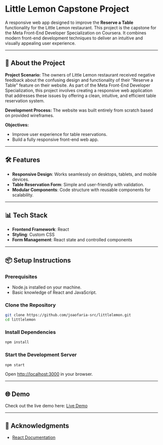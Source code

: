 # Little Lemon Capstone Project

A responsive web app designed to improve the **Reserve a Table** functionality for the Little Lemon restaurant. This project is the capstone for the Meta Front-End Developer Specialization on Coursera. It combines modern front-end development techniques to deliver an intuitive and visually appealing user experience.

---

## 🍋 About the Project

**Project Scenario:** The owners of Little Lemon restaurant received negative feedback about the confusing design and functionality of their "Reserve a Table" feature on their website. As part of the Meta Front-End Developer Specialization, this project involves creating a responsive web application that addresses these issues by offering a clean, intuitive, and efficient table reservation system.

**Development Process:** The website was built entirely from scratch based on provided wireframes. 

**Objectives:**
- Improve user experience for table reservations.
- Build a fully responsive front-end web app.

---

## 🛠️ Features

- **Responsive Design**: Works seamlessly on desktops, tablets, and mobile devices.
- **Table Reservation Form**: Simple and user-friendly with validation.
- **Modular Components**: Code structure with reusable components for scalability.

---

## 📊 Tech Stack

- **Frontend Framework**: React  
- **Styling**: Custom CSS  
- **Form Management**: React state and controlled components  

---

## 📦 Setup Instructions

### Prerequisites

- Node.js installed on your machine.
- Basic knowledge of React and JavaScript.

### Clone the Repository

```bash
git clone https://github.com/joaofaria-src/littlelemon.git
cd littlelemon
```

### Install Dependencies

```bash
npm install
```

### Start the Development Server

```bash
npm start
```

Open [http://localhost:3000](http://localhost:3000) in your browser.

---

## 🌐 Demo

Check out the live demo here: [Live Demo](https://joaofaria-src.github.io/littlelemon/)

---

## 🙏 Acknowledgments
- [React Documentation](https://reactjs.org/docs/getting-started.html)

